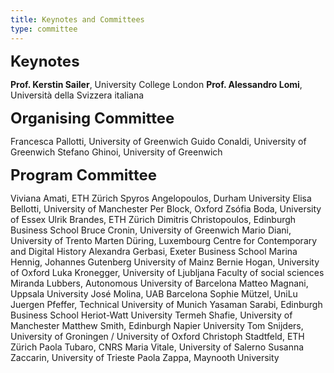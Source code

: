 ```yaml
---
title: Keynotes and Committees
type: committee
---
```


**<font size="5">Keynotes</font>**

**Prof. Kerstin Sailer**, University College London
**Prof. Alessandro Lomi**, Università della Svizzera italiana

**<font size="5">Organising Committee</font>**

Francesca Pallotti, University of Greenwich
Guido Conaldi, University of Greenwich
Stefano Ghinoi, University of Greenwich

**<font size="5">Program Committee</font>**

Viviana Amati, ETH Zürich
Spyros Angelopoulos, Durham University
Elisa Bellotti, University of Manchester
Per Block, Oxford
Zsófia Boda, University of Essex
Ulrik Brandes, ETH Zürich
Dimitris Christopoulos, Edinburgh Business School
Bruce Cronin, University of Greenwich
Mario Diani, University of Trento
Marten Düring, Luxembourg Centre for Contemporary and Digital History
Alexandra Gerbasi, Exeter Business School
Marina Hennig, Johannes Gutenberg University of Mainz
Bernie Hogan, University of Oxford
Luka Kronegger, University of Ljubljana  Faculty of social sciences
Miranda Lubbers, Autonomous University of Barcelona
Matteo Magnani, Uppsala University
José Molina, UAB Barcelona
Sophie Mützel, UniLu
Juergen Pfeffer, Technical University of Munich
Yasaman Sarabi, Edinburgh Business School  Heriot-Watt University 
Termeh Shafie, University of Manchester
Matthew Smith, Edinburgh Napier University 
Tom Snijders, University of Groningen / University of Oxford
Christoph Stadtfeld, ETH Zürich
Paola Tubaro, CNRS
Maria Vitale, University of Salerno
Susanna Zaccarin, University of Trieste
Paola Zappa, Maynooth University
</p>
